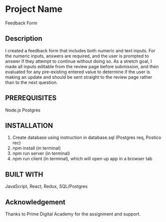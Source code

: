 # Project Name

Feedback Form

## Description

I created a feedback form that includes both numeric and text inputs.  For the numeric inputs, answers are required, and the user is prompted to answer if they attempt to continue without doing so.  As a stretch goal, I made all inputs editable from the review page before submission, and then evaluated for any pre-existing entered value to determine if the user is making an update and should be sent straight to the review page rather than to the next question.

## PREREQUISITES

Node.js
Postgres

## INSTALLATION

1. Create database using instruction in database.sql (Postgres req, Postico rec)
2. npm install (in terminal)
3. npm run server (in terminal)
4. npm run client (in terminal), which will open up app in a browser tab

## BUILT WITH

JavaScript, React, Redux, SQL/Postgres

## Acknowledgement

Thanks to Prime Digital Academy for the assignment and support.